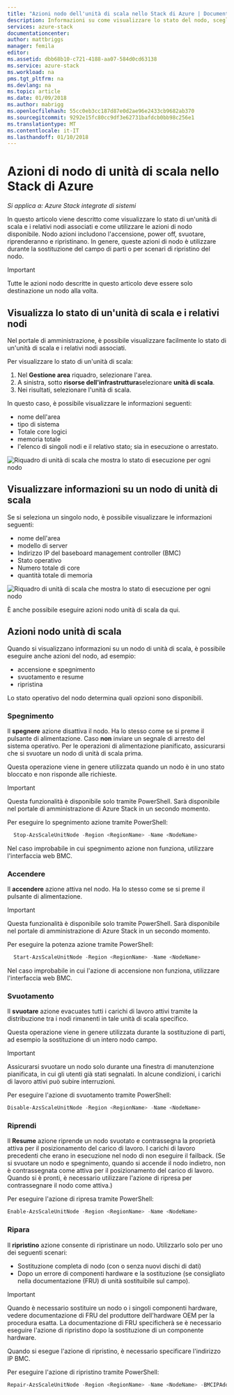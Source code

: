 ```yaml
---
title: "Azioni nodo dell'unità di scala nello Stack di Azure | Documenti Microsoft"
description: Informazioni su come visualizzare lo stato del nodo, scegliere la potenza, spegnimento, svuotamento e riprendere azioni del nodo in un sistema integrato dello Stack di Azure.
services: azure-stack
documentationcenter: 
author: mattbriggs
manager: femila
editor: 
ms.assetid: dbb68b10-c721-4188-aa07-584d0cd63138
ms.service: azure-stack
ms.workload: na
pms.tgt_pltfrm: na
ms.devlang: na
ms.topic: article
ms.date: 01/09/2018
ms.author: mabrigg
ms.openlocfilehash: 55cc0eb3cc187d87e0d2ae96e2433cb9682ab370
ms.sourcegitcommit: 9292e15fc80cc9df3e62731bafdcb0bb98c256e1
ms.translationtype: MT
ms.contentlocale: it-IT
ms.lasthandoff: 01/10/2018
---
```

# <a name="scale-unit-node-actions-in-azure-stack"></a>Azioni di nodo di unità di scala nello Stack di Azure

*Si applica a: Azure Stack integrate di sistemi*

In questo articolo viene descritto come visualizzare lo stato di un'unità di scala e i relativi nodi associati e come utilizzare le azioni di nodo disponibile. Nodo azioni includono l'accensione, power off, svuotare, riprenderanno e ripristinano. In genere, queste azioni di nodo è utilizzare durante la sostituzione del campo di parti o per scenari di ripristino del nodo.

> [!Important]  
> Tutte le azioni nodo descritte in questo articolo deve essere solo destinazione un nodo alla volta.


## <a name="view-the-status-of-a-scale-unit-and-its-nodes"></a>Visualizza lo stato di un'unità di scala e i relativi nodi

Nel portale di amministrazione, è possibile visualizzare facilmente lo stato di un'unità di scala e i relativi nodi associati.

Per visualizzare lo stato di un'unità di scala:

1. Nel **Gestione area** riquadro, selezionare l'area.
2. A sinistra, sotto **risorse dell'infrastruttura**selezionare **unità di scala**.
3. Nei risultati, selezionare l'unità di scala.
 
In questo caso, è possibile visualizzare le informazioni seguenti:

- nome dell'area
- tipo di sistema
- Totale core logici
- memoria totale
- l'elenco di singoli nodi e il relativo stato; sia in esecuzione o arrestato.

![Riquadro di unità di scala che mostra lo stato di esecuzione per ogni nodo](media/azure-stack-node-actions/ScaleUnitStatus.PNG)

## <a name="view-information-about-a-scale-unit-node"></a>Visualizzare informazioni su un nodo di unità di scala

Se si seleziona un singolo nodo, è possibile visualizzare le informazioni seguenti:

- nome dell'area
- modello di server
- Indirizzo IP del baseboard management controller (BMC)
- Stato operativo
- Numero totale di core
- quantità totale di memoria
 
![Riquadro di unità di scala che mostra lo stato di esecuzione per ogni nodo](media/azure-stack-node-actions/NodeActions.PNG)

È anche possibile eseguire azioni nodo unità di scala da qui.

## <a name="scale-unit-node-actions"></a>Azioni nodo unità di scala

Quando si visualizzano informazioni su un nodo di unità di scala, è possibile eseguire anche azioni del nodo, ad esempio:

- accensione e spegnimento
- svuotamento e resume
- ripristina

Lo stato operativo del nodo determina quali opzioni sono disponibili.

### <a name="power-off"></a>Spegnimento

Il **spegnere** azione disattiva il nodo. Ha lo stesso come se si preme il pulsante di alimentazione. Caso **non** inviare un segnale di arresto del sistema operativo. Per le operazioni di alimentazione pianificato, assicurarsi che si svuotare un nodo di unità di scala prima.

Questa operazione viene in genere utilizzata quando un nodo è in uno stato bloccato e non risponde alle richieste.

> [!Important] 
> Questa funzionalità è disponibile solo tramite PowerShell. Sarà disponibile nel portale di amministrazione di Azure Stack in un secondo momento.


Per eseguire lo spegnimento azione tramite PowerShell:

````PowerShell
  Stop-AzsScaleUnitNode -Region <RegionName> -Name <NodeName>
```` 

Nel caso improbabile in cui spegnimento azione non funziona, utilizzare l'interfaccia web BMC.

### <a name="power-on"></a>Accendere

Il **accendere** azione attiva nel nodo. Ha lo stesso come se si preme il pulsante di alimentazione. 

> [!Important] 
> Questa funzionalità è disponibile solo tramite PowerShell. Sarà disponibile nel portale di amministrazione di Azure Stack in un secondo momento.

Per eseguire la potenza azione tramite PowerShell:

````PowerShell
  Start-AzsScaleUnitNode -Region <RegionName> -Name <NodeName>
````

Nel caso improbabile in cui l'azione di accensione non funziona, utilizzare l'interfaccia web BMC.

### <a name="drain"></a>Svuotamento

Il **svuotare** azione evacuates tutti i carichi di lavoro attivi tramite la distribuzione tra i nodi rimanenti in tale unità di scala specifico.

Questa operazione viene in genere utilizzata durante la sostituzione di parti, ad esempio la sostituzione di un intero nodo campo.

> [!IMPORTANT]
> Assicurarsi svuotare un nodo solo durante una finestra di manutenzione pianificata, in cui gli utenti già stati segnalati. In alcune condizioni, i carichi di lavoro attivi può subire interruzioni.

Per eseguire l'azione di svuotamento tramite PowerShell:

  ````PowerShell
  Disable-AzsScaleUnitNode -Region <RegionName> -Name <NodeName>
  ````

### <a name="resume"></a>Riprendi

Il **Resume** azione riprende un nodo svuotato e contrassegna la proprietà attiva per il posizionamento del carico di lavoro. I carichi di lavoro precedenti che erano in esecuzione nel nodo di non eseguire il failback. (Se si svuotare un nodo e spegnimento, quando si accende il nodo indietro, non è contrassegnata come attiva per il posizionamento del carico di lavoro. Quando si è pronti, è necessario utilizzare l'azione di ripresa per contrassegnare il nodo come attiva.)

Per eseguire l'azione di ripresa tramite PowerShell:

  ````PowerShell
  Enable-AzsScaleUnitNode -Region <RegionName> -Name <NodeName>
  ````

### <a name="repair"></a>Ripara

Il **ripristino** azione consente di ripristinare un nodo. Utilizzarlo solo per uno dei seguenti scenari:

- Sostituzione completa di nodo (con o senza nuovi dischi di dati)
- Dopo un errore di componenti hardware e la sostituzione (se consigliato nella documentazione (FRU) di unità sostituibile sul campo).

> [!IMPORTANT]
> Quando è necessario sostituire un nodo o i singoli componenti hardware, vedere documentazione di FRU del produttore dell'hardware OEM per la procedura esatta. La documentazione di FRU specificherà se è necessario eseguire l'azione di ripristino dopo la sostituzione di un componente hardware.  

Quando si esegue l'azione di ripristino, è necessario specificare l'indirizzo IP BMC. 

Per eseguire l'azione di ripristino tramite PowerShell:

  ````PowerShell
  Repair-AzsScaleUnitNode -Region <RegionName> -Name <NodeName> -BMCIPAddress <BMCIPAddress>
  ````



